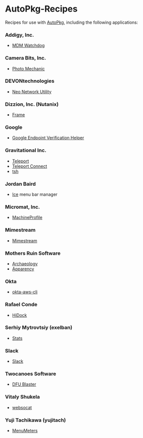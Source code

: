 # AutoPkg-Recipes

Recipes for use with [AutoPkg](https://github.com/autopkg/autopkg), including the following applications:

### Addigy, Inc.
* [MDM Watchdog](https://addigy.com/mdm-watchdog/)

### Camera Bits, Inc.
* [Photo Mechanic](https://www.camerabits.com)

### DEVONtechnologies
* [Neo Network Utility](https://www.devontechnologies.com/blog/20240711-network-utility-10)

### Dizzion, Inc. (Nutanix)
* [Frame](https://www.dizzion.com)

### Google
* [Google Endpoint Verification Helper](https://support.google.com/a/answer/9007320#zippy=%2Cstep-if-necessary-install-the-helper-app-mac-windows-and-linux-only)

### Gravitational Inc.
* [Teleport](https://goteleport.com)
* [Teleport Connect](https://goteleport.com)
* [tsh](https://goteleport.com)

### Jordan Baird
* [Ice](https://github.com/jordanbaird/Ice) menu bar manager

### Micromat, Inc.
* [MachineProfile](https://www.micromat.com/products/machineprofile)

### Mimestream
* [Mimestream](https://mimestream.com)

### Mothers Ruin Software
* [Archaeology](https://www.mothersruin.com/software/Archaeology/)
* [Apparency](https://mothersruin.com/software/Apparency/)

### Okta
* [okta-aws-cli](https://github.com/okta/okta-aws-cli)

### Rafael Conde
* [HiDock](https://hidock.app)

### Serhiy Mytrovtsiy (exelban)
* [Stats](https://github.com/exelban/stats/)

### Slack
* [Slack](https://slack.com)

### Twocanoes Software
* [DFU Blaster](https://www.kevinmcox.com/2023/02/dfu-blaster-an-even-easier-method-to-put-a-macbook-into-dfu-mode/)

### Vitaly Shukela
* [websocat](https://github.com/vi/websocat)

### Yuji Tachikawa (yujitach)
* [MenuMeters](https://member.ipmu.jp/yuji.tachikawa/MenuMetersElCapitan/)
